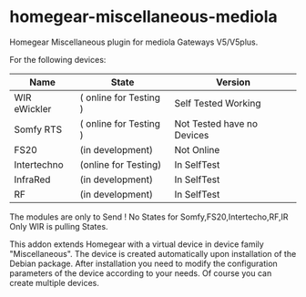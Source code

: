 # homegear-miscellaneous-mediola
Homegear Miscellaneous plugin for mediola Gateways V5/V5plus.

For the following devices:


Name | State | Version
------------ | ------------- | ------------- 
WIR eWickler | ( online for Testing ) | Self Tested Working
Somfy RTS | ( online for Testing ) | Not Tested have no Devices
FS20 | (in development) |	Not Online
Intertechno | (online for Testing) | In SelfTest 
InfraRed | (in development) |	In SelfTest 
RF | (in development) |	In SelfTest 

The modules are only to Send !
No States for Somfy,FS20,Intertecho,RF,IR
Only WIR is pulling States.

This addon extends Homegear with a virtual device in device family "Miscellaneous". The device is created automatically upon installation of the Debian package. After installation you need to modify the configuration parameters of the device according to your needs. Of course you can create multiple devices.
 